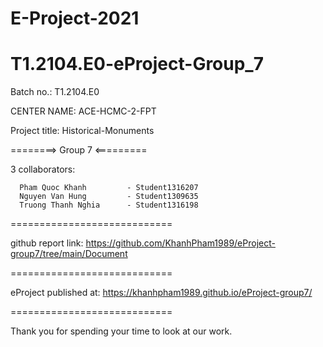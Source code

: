 # E-Project-2021
# T1.2104.E0-eProject-Group_7
Batch no.: T1.2104.E0

CENTER NAME: ACE-HCMC-2-FPT

Project title: Historical-Monuments

========> Group 7 <=========

3 collaborators: 

      Pham Quoc Khanh         - Student1316207
      Nguyen Van Hung         - Student1309635
      Truong Thanh Nghia      - Student1316198 
      
============================

github report link: https://github.com/KhanhPham1989/eProject-group7/tree/main/Document

============================

eProject published at:
https://khanhpham1989.github.io/eProject-group7/

============================


Thank you for spending your time to look at our work.
